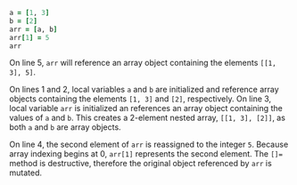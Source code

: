 ```Ruby
a = [1, 3]
b = [2]
arr = [a, b]
arr[1] = 5
arr
```
On line 5, `arr` will reference an array object containing the elements `[[1, 3], 5]`.

On lines 1 and 2, local variables `a` and `b` are initialized and reference array objects containing the elements `[1, 3]` and `[2]`, respectively. On line 3, local variable `arr` is initialized an references an array object containing the values of `a` and `b`. This creates a 2-element nested array, `[[1, 3], [2]]`, as both `a` and `b` are array objects.

On line 4, the second element of `arr` is reassigned to the integer `5`. Because array indexing begins at 0, `arr[1]` represents the second element. The `[]=` method is destructive, therefore the original object referenced by `arr` is mutated.